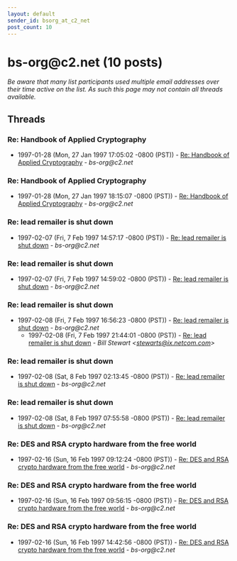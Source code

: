 ```yaml
---
layout: default
sender_id: bsorg_at_c2_net
post_count: 10
---
```


# bs-org<span>@</span>c2.net (10 posts)

_Be aware that many list participants used multiple email addresses over their time active on the list. As such this page may not contain all threads available._

## Threads

### Re: Handbook of Applied Cryptography
+ 1997-01-28 (Mon, 27 Jan 1997 17:05:02 -0800 (PST)) - [Re: Handbook of Applied Cryptography](/archive/1997/01/0fd50de353b0dba5824b4a066fe164712569f61dfb90a250a7e103215df60038) - _bs-org@c2.net_

### Re: Handbook of Applied Cryptography
+ 1997-01-28 (Mon, 27 Jan 1997 18:15:07 -0800 (PST)) - [Re: Handbook of Applied Cryptography](/archive/1997/01/0e3cb9dfe87a3480103b72bdcea907926723856952ff6058d967802e72d0d759) - _bs-org@c2.net_

### Re: lead remailer is shut down
+ 1997-02-07 (Fri, 7 Feb 1997 14:57:17 -0800 (PST)) - [Re: lead remailer is shut down](/archive/1997/02/15d1c2256ae9bc630650b50501f4e8c5470b3005c893a9f10b9ffd664770d2db) - _bs-org@c2.net_

### Re: lead remailer is shut down
+ 1997-02-07 (Fri, 7 Feb 1997 14:59:02 -0800 (PST)) - [Re: lead remailer is shut down](/archive/1997/02/d423386cb7289f0cc74ed51a043544c98406b6cadae1f8ef41c067a3995a0152) - _bs-org@c2.net_

### Re: lead remailer is shut down
+ 1997-02-08 (Fri, 7 Feb 1997 16:56:23 -0800 (PST)) - [Re: lead remailer is shut down](/archive/1997/02/338c6ad777821af7e92a1b867173decd59623c3ba9e3c9d218dd57a20aed9385) - _bs-org@c2.net_
  + 1997-02-08 (Fri, 7 Feb 1997 21:44:01 -0800 (PST)) - [Re: lead remailer is shut down](/archive/1997/02/9d607f046a880ecbb8e4a2f83c566895e5f46163db6d381fa038636f13dc1bf9) - _Bill Stewart \<stewarts@ix.netcom.com\>_

### Re: lead remailer is shut down
+ 1997-02-08 (Sat, 8 Feb 1997 02:13:45 -0800 (PST)) - [Re: lead remailer is shut down](/archive/1997/02/c166686272a10a625c621167535c87d3d4d2c5f6913d102795f5bd78b8782041) - _bs-org@c2.net_

### Re: lead remailer is shut down
+ 1997-02-08 (Sat, 8 Feb 1997 07:55:58 -0800 (PST)) - [Re: lead remailer is shut down](/archive/1997/02/37e17639fcfc89d3eca8dc32e24ad5b476c29f5bd828a5388dac47c11956170f) - _bs-org@c2.net_

### Re: DES and RSA crypto hardware from the free world
+ 1997-02-16 (Sun, 16 Feb 1997 09:12:24 -0800 (PST)) - [Re: DES and RSA crypto hardware from the free world](/archive/1997/02/1060f87a224bba11c8366b708a932289a0c5fe06c60d17a79d3f6e8ba67cf9a7) - _bs-org@c2.net_

### Re: DES and RSA crypto hardware from the free world
+ 1997-02-16 (Sun, 16 Feb 1997 09:56:15 -0800 (PST)) - [Re: DES and RSA crypto hardware from the free world](/archive/1997/02/8a34ed893efabad874c170232490e012d30f249ea973b39552d1aa4d0bdf3826) - _bs-org@c2.net_

### Re: DES and RSA crypto hardware from the free world
+ 1997-02-16 (Sun, 16 Feb 1997 14:42:56 -0800 (PST)) - [Re: DES and RSA crypto hardware from the free world](/archive/1997/02/6d86b257625d4ee299e7bee2e79f18914502fcdd77dfbe8953aa29ce6d21e57f) - _bs-org@c2.net_


